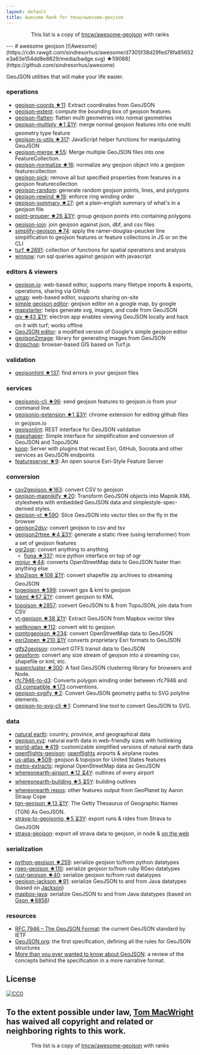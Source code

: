 ```yaml
---
layout: default
title: Awesome Rank for tmcw/awesome-geojson
---
```


<p align="center">
	This list is a copy of <a href="https://github.com/tmcw/awesome-geojson">tmcw/awesome-geojson</a> with ranks
</p>
---
# awesome geojson [![Awesome](https://cdn.rawgit.com/sindresorhus/awesome/d7305f38d29fed78fa85652e3a63e154dd8e8829/media/badge.svg) ★59088](https://github.com/sindresorhus/awesome)

GeoJSON utilities that will make your life easier.

### operations

* [geojson-coords ★11](https://github.com/mapbox/geojson-coords): Extract coordinates from GeoJSON
* [geojson-extent](https://www.npmjs.com/package/geojson-extent): compute the bounding box of geojson features
* [geojson-flatten](https://github.com/tmcw/geojson-flatten): flatten multi geometries into normal geometries
* [geojson-multiply ★1 ⏳1Y](https://github.com/haoliangyu/geojson-multiply):  merge normal geojson features into one multi geometry type feature
* [geojson-js-utils ★317](https://github.com/maxogden/geojson-js-utils): JavaScript helper functions for manipulating GeoJSON
* [geojson-merge ★55](https://github.com/mapbox/geojson-merge): Merge multiple GeoJSON files into one FeatureCollection.
* [geojson-normalize ★16](https://github.com/mapbox/geojson-normalize): normalize any geojson object into a geojson featurecollection
* [geojson-pick](https://www.npmjs.com/package/geojson-pick): remove all but specified properties from features in a geojson featurecollection
* [geojson-random](https://github.com/tmcw/geojson-random): generate random geojson points, lines, and polygons
* [geojson-rewind ★19](https://github.com/mapbox/geojson-rewind): enforce ring winding order
* [geojson-summary ★27](https://github.com/mapbox/geojson-summary): get a plain-english summary of what's in a geojson file
* [point-grouper ★26 ⏳3Y](https://github.com/substack/point-grouper): group geojson points into containing polygons
* [geojson-join](https://github.com/tmcw/geojson-join): join geojson against json, dbf, and csv files
* [simplify-geojson ★74](https://github.com/maxogden/simplify-geojson): apply the ramer-douglas-peucker line simplification to geojson features or feature collections in JS or on the CLI
* [turf ★2691](https://github.com/Turfjs/turf): collection of functions for spatial operations and analysis
* [winnow](https://github.com/dmfenton/winnow): run sql queries against geojson with javascript

### editors & viewers

* [geojson.io](http://geojson.io/): web-based editor, supports many filetype imports & exports, operations, sharing via GitHub
* [umap](http://umap.openstreetmap.fr/en/): web-based editor, supports sharing on-site
* [simple geojson editor](https://google-developers.appspot.com/maps/documentation/utils/geojson/): geojson editor on a google map, by google
* [mapstarter](http://mapstarter.com/): helps generate svg, images, and code from GeoJSON
* [gjv ★43 ⏳1Y](https://github.com/anandthakker/gjv): electron app enables viewing GeoJSON locally and hack on it with turf; works offline
* [GeoJSON editor](https://tomscholz.github.io/geojson-editor/): a modified version of Google's simple geojson editor
* [geojson2image](https://github.com/brycejohnston/geojson2image): library for generating images from GeoJSON
* [dropchop](http://dropchop.io/): browser-based GIS based on Turf.js

### validation

* [geojsonhint ★137](https://github.com/mapbox/geojsonhint): find errors in your geojson files

### services

* [geojsonio-cli ★96](https://github.com/mapbox/geojsonio-cli): send geojson features to geojson.io from your command line
* [geojsonio-extension ★1 ⏳3Y](https://github.com/mapbox/geojsonio-extension): chrome extension for editing github files in geojson.io
* [geojsonlint](http://geojsonlint.com/): REST interface for GeoJSON validation
* [mapshaper](http://mapshaper.org/): Simple interface for simplification and conversion of GeoJSON and TopoJSON
* [koop](https://koopjs.github.io): Server with plugins that recast Esri, GitHub, Socrata and other services as GeoJSON endpoints
* [featureserver ★9](https://github.com/featureserver/featureserver): An open source Esri-Style Feature Server

### conversion

* [csv2geojson ★163](https://github.com/mapbox/csv2geojson): convert CSV to geojson
* [geojson-mapnikify ★20](https://github.com/mapbox/geojson-mapnikify): Transform GeoJSON objects into Mapnik XML stylesheets with embedded GeoJSON data and simplestyle-spec-derived styles.
* [geojson-vt ★590](https://github.com/mapbox/geojson-vt): Slice GeoJSON into vector tiles on the fly in the browser
* [geojson2dsv](https://github.com/tmcw/geojson2dsv): convert geojson to csv and tsv
* [geojson2rtree ★4 ⏳3Y](https://github.com/maxogden/geojson2rtree): generate a static rtree (using terraformer) from a set of geojson features
* [ogr2ogr](http://www.gdal.org/ogr2ogr.html): convert anything to anything
  * [fiona ★337](https://github.com/toblerity/fiona): nice python interface on top of ogr
* [minjur ★44](https://github.com/mapbox/minjur): converts OpenStreetMap data to GeoJSON faster than anything else
* [shp2json ★108 ⏳1Y](https://github.com/substack/shp2json): convert shapefile zip archives to streaming GeoJSON
* [togeojson ★599](https://github.com/mapbox/togeojson): convert gpx & kml to geojson
* [tokml ★67 ⏳1Y](https://github.com/mapbox/tokml): convert geojson to KML
* [topojson ★2857](https://github.com/topojson/topojson): convert GeoJSON to & from TopoJSON, join data from CSV
* [vt-geojson ★38 ⏳1Y](https://github.com/developmentseed/vt-geojson): Extract GeoJSON from Mapbox vector tiles
* [wellknown ★112](https://github.com/mapbox/wellknown): convert wkt to geojson
* [osmtogeojson ★234](https://github.com/tyrasd/osmtogeojson): convert OpenStreetMap data to GeoJSON
* [esri2open ★210 ⏳1Y](https://github.com/project-open-data/esri2open) converts proprietary Esri formats to GeoJSON
* [gtfs2geojson](https://github.com/tmcw/gtfs2geojson): convert GTFS transit data to GeoJSON
* [geoxform](https://github.com/koopjs/geoxform): convert any size stream of geojson into a streaming csv, shapefile or kml, etc.
* [supercluster ★300](https://github.com/mapbox/supercluster): A fast GeoJSON clustering library for browsers and Node.
* [rfc7946-to-d3](https://github.com/tyrasd/rfc7946-to-d3): Converts polygon winding order between rfc7946 and [d3 compatible ★173](https://github.com/d3/d3-geo#d3-geo) conventions.
* [geojson-svgify ★2](https://github.com/juliuste/geojson-svgify): Convert GeoJSON geometry paths to SVG polyline elements.
* [geojson-to-svg-cli ★1](https://github.com/derhuerst/geojson-to-svg-cli): Command line tool to convert GeoJSON to SVG.

### data

* [natural earth](http://www.naturalearthdata.com/): country, province, and geographical data
* [geojson.xyz](http://geojson.xyz/): natural earth data in web-friendly sizes with hotlinking
* [world-atlas ★419](https://github.com/topojson/world-atlas): customizable simplified versions of natural earth data
* [openflights-geojson](https://github.com/tmcw/openflights-geojson): [openflights](http://openflights.org/) airports & airplane routes
* [us-atlas ★509](https://github.com/topojson/us-atlas): geojson & topojson for United States features
* [metro-extracts](https://mapzen.com/data/metro-extracts/): regional OpenStreetMap data as GeoJSON
* [whereonearth-airport ★12 ⏳4Y](https://github.com/straup/whereonearth-airport): outlines of every airport
* [whereonearth-building ★5 ⏳5Y](https://github.com/straup/whereonearth-building): building outlines
* [whereonearth repos](https://github.com/search?q=user%3Astraup+whereonearth): other features output from GeoPlanet by Aaron Straup Cope
* [tgn-geojson ★13 ⏳1Y](https://github.com/straup/tgn-geojson): The Getty Thesaurus of Geographic Names (TGN) As GeoJSON.
* [strava-to-geojsonio ★5 ⏳3Y](https://github.com/taketime/strava-to-geojsonio): export runs & rides from Strava to GeoJSON
* [strava-geojson](https://github.com/tmcw/strava-geojson): export _all_ strava data to geojson, in node & [on the web](http://www.macwright.org/strava-geojson/)

### serialization

* [python-geojson ★259](https://github.com/frewsxcv/python-geojson): serialize geojson to/from python datatypes
* [rgeo-geojson ★110](https://github.com/rgeo/rgeo-geojson): serialize geojson to/from ruby RGeo datatypes
* [rust-geojson ★40](https://github.com/georust/rust-geojson): serialize geojson to/from rust datatypes
* [geojson-jackson ★91](https://github.com/opendatalab-de/geojson-jackson): serialize GeoJSON to and from Java datatypes (based on [Jackson](http://wiki.fasterxml.com/JacksonHome))
* [mapbox-java](https://github.com/mapbox/mapbox-java): serialize GeoJSON to and from Java datatypes (based on [Gson ★8856](https://github.com/google/gson))

### resources

* [RFC 7946 – The GeoJSON Format](https://tools.ietf.org/html/rfc7946): the current GeoJSON standard by IETF
* [GeoJSON.org](http://geojson.org/): the first specification, defining all the rules for GeoJSON structures
* [More than you ever wanted to know about GeoJSON](http://www.macwright.org/2015/03/23/geojson-second-bite.html): a review of the concepts behind the specification in a more narrative format.

## License

[![CC0](https://licensebuttons.net/p/zero/1.0/88x31.png)](https://creativecommons.org/publicdomain/zero/1.0/ )

To the extent possible under law, [Tom MacWright](http://www.macwright.org) has waived all copyright and related or neighboring rights to this work.
---
<p align="center">
	This list is a copy of <a href="https://github.com/tmcw/awesome-geojson">tmcw/awesome-geojson</a> with ranks
</p>
